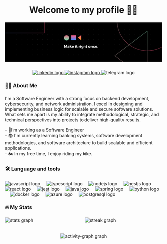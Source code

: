 <h1 align="center">Welcome to my profile 👋🏻</h1>

###

<div align="center">
  <img height="auto" src="https://github.com/Brynta2001/Brynta2001/blob/main/Black%20Technology%20LinkedIn%20Banner.png"  />
</div>

###

<div align="center">
  <a href="https://www.linkedin.com/in/brynta2001/" target="_blank">
    <img src="https://img.shields.io/static/v1?message=LinkedIn&logo=linkedin&label=&color=0077B5&logoColor=white&labelColor=&style=for-the-badge" height="25" alt="linkedin logo"  />
  </a>
  <a href="https://www.instagram.com/brynta79/" target="_blank">
    <img src="https://img.shields.io/static/v1?message=Instagram&logo=instagram&label=&color=E4405F&logoColor=white&labelColor=&style=for-the-badge" height="25" alt="instagram logo"  />
  </a>
  <img src="https://img.shields.io/static/v1?message=Telegram&logo=telegram&label=&color=2CA5E0&logoColor=white&labelColor=&style=for-the-badge" height="25" alt="telegram logo"  />
</div>

###

<h3 align="left">👩‍💻  About Me</h3>

###

<p align="left">I'm a Software Engineer with a strong focus on backend development, cybersecurity, and network administration. I excel in designing and implementing business logic for scalable and secure software solutions. What sets me apart is my ability to integrate methodological, strategic, and technical perspectives into projects to deliver high-quality results.<br><br>- 🔭I’m working as a Software Engineer.<br>- 📚  I'm currently learning banking systems, software development methodologies, and software architecture to build scalable and efficient applications.<br>- 🏍️ In my free time, I enjoy riding my bike.</p>

###

<h3 align="left">🛠 Language and tools</h3>

###

<div align="left">
  <img src="https://cdn.jsdelivr.net/gh/devicons/devicon/icons/javascript/javascript-original.svg" height="40" alt="javascript logo"  />
  <img width="12" />
  <img src="https://cdn.jsdelivr.net/gh/devicons/devicon/icons/typescript/typescript-original.svg" height="40" alt="typescript logo"  />
  <img width="12" />
  <img src="https://cdn.jsdelivr.net/gh/devicons/devicon/icons/nodejs/nodejs-original.svg" height="40" alt="nodejs logo"  />
  <img width="12" />
  <img src="https://cdn.jsdelivr.net/gh/devicons/devicon/icons/nestjs/nestjs-original.svg" height="40" alt="nestjs logo"  />
  <img width="12" />
  <img src="https://cdn.jsdelivr.net/gh/devicons/devicon/icons/react/react-original.svg" height="40" alt="react logo"  />
  <img width="12" />
  <img src="https://cdn.jsdelivr.net/gh/devicons/devicon/icons/jest/jest-plain.svg" height="40" alt="jest logo"  />
  <img width="12" />
  <img src="https://cdn.jsdelivr.net/gh/devicons/devicon/icons/java/java-original.svg" height="40" alt="java logo"  />
  <img width="12" />
  <img src="https://cdn.jsdelivr.net/gh/devicons/devicon/icons/spring/spring-original.svg" height="40" alt="spring logo"  />
  <img width="12" />
  <img src="https://cdn.jsdelivr.net/gh/devicons/devicon/icons/python/python-original.svg" height="40" alt="python logo"  />
  <img width="12" />
  <img src="https://cdn.jsdelivr.net/gh/devicons/devicon/icons/docker/docker-plain-wordmark.svg" height="40" alt="docker logo"  />
  <img width="12" />
  <img src="https://cdn.jsdelivr.net/gh/devicons/devicon/icons/azure/azure-original.svg" height="40" alt="azure logo"  />
  <img width="12" />
  <img src="https://cdn.jsdelivr.net/gh/devicons/devicon/icons/postgresql/postgresql-original.svg" height="40" alt="postgresql logo"  />
</div>

###

<h3 align="left">🔥   My Stats</h3>

###

<div style="display: flex; flex-wrap: wrap; justify-content: center; gap: 20px; align-items: center;">
  <!-- Contenedor para las dos primeras imágenes -->
  <div style="display: flex; justify-content: space-between; gap: 10px; width: 100%; max-width: 1012px;">
    <img 
      src="https://github-readme-stats.vercel.app/api?username=Brynta2001&hide_title=false&hide_rank=false&show_icons=true&include_all_commits=true&count_private=true&disable_animations=false&theme=react&locale=en&hide_border=false&order=1" 
      style="flex: 1 1 calc(50% - 5px); max-width: calc(50% - 5px); height: auto;" 
      alt="stats graph" 
    />
    <img 
      src="https://streak-stats.demolab.com?user=Brynta2001&locale=en&mode=daily&theme=react&hide_border=false&border_radius=5&order=3" 
      style="flex: 1 1 calc(50% - 5px); max-width: calc(50% - 5px); height: auto;" 
      alt="streak graph" 
    />
  </div>

  <!-- Tercera imagen -->
  <img 
    src="https://github-readme-activity-graph.vercel.app/graph?username=Brynta2001&radius=10&theme=react&area=true&order=5&hide_border=false" 
    style="width: 100%; gap: 10px; max-width: 960px; height: auto;" 
    alt="activity-graph graph" 
  />
</div>

###
